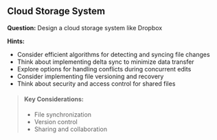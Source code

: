 
## Cloud Storage System

**Question:** Design a cloud storage system like Dropbox

**Hints:**
- Consider efficient algorithms for detecting and syncing file changes
- Think about implementing delta sync to minimize data transfer
- Explore options for handling conflicts during concurrent edits
- Consider implementing file versioning and recovery
- Think about security and access control for shared files

> #### Key Considerations:
> - File synchronization
> - Version control
> - Sharing and collaboration
